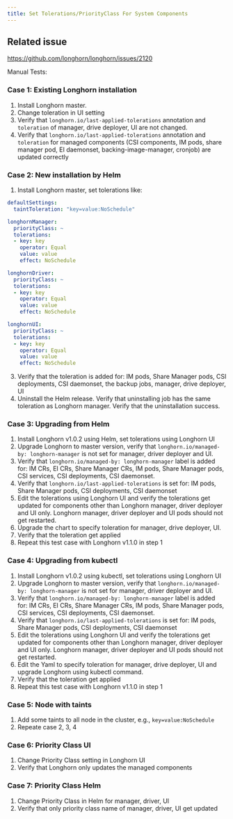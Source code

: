 ```yaml
---
title: Set Tolerations/PriorityClass For System Components
---
```


## Related issue
https://github.com/longhorn/longhorn/issues/2120

Manual Tests:

### Case 1: Existing Longhorn installation
1. Install Longhorn master.
1. Change toleration in UI setting
1. Verify that `longhorn.io/last-applied-tolerations` annotation and `toleration` of manager, drive deployer, UI are not changed.
1. Verify that `longhorn.io/last-applied-tolerations` annotation and `toleration` for managed components (CSI components, IM pods, share manager pod, EI daemonset, backing-image-manager, cronjob) are updated correctly

### Case 2: New installation by Helm
1. Install Longhorn master, set tolerations like:
  ```yaml
  defaultSettings:
    taintToleration: "key=value:NoSchedule"

  longhornManager:
    priorityClass: ~
    tolerations:
    - key: key
      operator: Equal
      value: value
      effect: NoSchedule

  longhornDriver:
    priorityClass: ~
    tolerations:
    - key: key
      operator: Equal
      value: value
      effect: NoSchedule

  longhornUI:
    priorityClass: ~
    tolerations:
    - key: key
      operator: Equal
      value: value
      effect: NoSchedule   
  ```
3. Verify that the toleration is added for: IM pods, Share Manager pods, CSI deployments, CSI daemonset, the backup jobs, manager, drive deployer, UI
4. Uninstall the Helm release. 
   Verify that uninstalling job has the same toleration as Longhorn manager.
   Verify that the uninstallation success.

### Case 3: Upgrading from Helm
1. Install Longhorn v1.0.2 using Helm, set tolerations using Longhorn UI
1. Upgrade Longhorn to master version, verify that `longhorn.io/managed-by: longhorn-manager` is not set for manager, driver deployer and UI.
1. Verify that `longhorn.io/managed-by: longhorn-manager` label is added for:  IM CRs, EI CRs, Share Manager CRs, IM pods, Share Manager pods, CSI services, CSI deployments, CSI daemonset.
1. Verify that `longhorn.io/last-applied-tolerations` is set for: IM pods, Share Manager pods, CSI deployments, CSI daemonset
1. Edit the tolerations using Longhorn UI and verify the tolerations get updated for components other than Longhorn manager, driver deployer and UI only. Longhorn manager, driver deployer and UI pods should not get restarted.
1. Upgrade the chart to specify toleration for manager, drive deployer, UI.
1. Verify that the toleration get applied
1. Repeat this test case with Longhorn v1.1.0 in step 1

### Case 4: Upgrading from kubectl
1. Install Longhorn v1.0.2 using kubectl, set tolerations using Longhorn UI
1. Upgrade Longhorn to master version, verify that `longhorn.io/managed-by: longhorn-manager` is not set for manager, driver deployer and UI.
1. Verify that `longhorn.io/managed-by: longhorn-manager` label is added for:  IM CRs, EI CRs, Share Manager CRs, IM pods, Share Manager pods, CSI services, CSI deployments, CSI daemonset.
1. Verify that `longhorn.io/last-applied-tolerations` is set for: IM pods, Share Manager pods, CSI deployments, CSI daemonset
1. Edit the tolerations using Longhorn UI and verify the tolerations get updated for components other than Longhorn manager, driver deployer and UI only. Longhorn manager, driver deployer and UI pods should not get restarted.
1. Edit the Yaml to specify toleration for manager, drive deployer, UI and upgrade Longhorn using kubectl command.
1. Verify that the toleration get applied
1. Repeat this test case with Longhorn v1.1.0 in step 1

### Case 5: Node with taints
1. Add some taints to all node in the cluster, e.g., `key=value:NoSchedule`
1. Repeate case 2, 3, 4

### Case 6: Priority Class UI
1. Change Priority Class setting in Longhorn UI
1. Verify that Longhorn only updates the managed components

### Case 7: Priority Class Helm
1. Change Priority Class in Helm for manager, driver, UI
1. Verify that only priority class name of manager, driver, UI get updated
